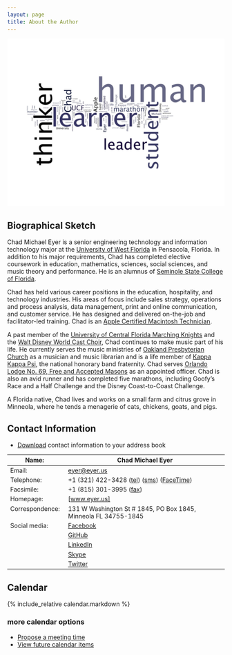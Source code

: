 ```yaml
---
layout: page
title: About the Author
---
```


![Student. Thinker. Learner. Leader. **Human.**]

Biographical Sketch
-------------------

Chad Michael Eyer is a senior engineering technology and information technology major at the [University of West Florida] in Pensacola, Florida. In addition to his major requirements, Chad has completed elective coursework in education, mathematics, sciences, social sciences, and music theory and performance. He is an alumnus of [Seminole State College of Florida].

Chad has held various career positions in the education, hospitality, and technology industries. His areas of focus include sales strategy, operations and process analysis, data management, print and online communication, and customer service. He has designed and delivered on-the-job and facilitator-led training. Chad is an [Apple Certified Macintosh Technician].

A past member of the [University of Central Florida Marching Knights] and the [Walt Disney World Cast Choir], Chad continues to make music part of his life. He currently serves the music ministries of [Oakland Presbyterian Church] as a musician and music librarian and is a life member of [Kappa Kappa Psi], the national honorary band fraternity. Chad serves [Orlando Lodge No. 69, Free and Accepted Masons] as an appointed officer. Chad is also an avid runner and has completed five marathons, including Goofy’s Race and a Half Challenge and the Disney Coast-to-Coast Challenge.

A Florida native, Chad lives and works on a small farm and citrus grove in Minneola, where he tends a menagerie of cats, chickens, goats, and pigs.

Contact Information
-------------------

* [Download][vcf] contact information to your address book

| Name:            &nbsp; | Chad Michael Eyer                                                  |
| ----------------------- | ------------------------------------------------------------------ |
| Email:           &nbsp; | <eyer@eyer.us>                                                     |
| Telephone:       &nbsp; | +1 (321) 422-3428 ([tel]) ([sms]) ([FaceTime])                     |
| Facsimile:       &nbsp; | +1 (815) 301-3995 ([fax])                                          |
| Homepage:        &nbsp; | [www.eyer.us]                                                      |
| Correspondence:  &nbsp; | 131 W Washington St \# 1845, PO Box 1845, Minneola FL 34755-1845   |
| Social media:    &nbsp; | [Facebook]                                                         |
|                  &nbsp; | [GitHub]                                                           |
|                  &nbsp; | [LinkedIn]                                                         |
|                  &nbsp; | [Skype]                                                            |
|                  &nbsp; | [Twitter]                                                          |

Calendar
--------

{% include_relative calendar.markdown %}

### more calendar options

-   [Propose a meeting time]
-   [View future calendar items]

  [Student. Thinker. Learner. Leader. **Human.**]: /assets/human-wordle.jpg "Human wordle."
  [University of West Florida]: http://www.uwf.edu
  [Seminole State College of Florida]: http://www.seminolestate.edu
  [Apple Certified Macintosh Technician]: http://training.apple.com/certification/acmt
  [University of Central Florida Marching Knights]: http://ucfbands.com/marching-knights/
  [Walt Disney World Cast Choir]: https://disneyworld.disney.go.com/events-tours/epcot/candlelight-processional/
  [Oakland Presbyterian Church]: http://www.oaklandpres,org
  [Kappa Kappa Psi]: http://www.kkpsi.org
  [Orlando Lodge No. 69, Free and Accepted Masons]: http://www.orlandomasons1876.org
  [tel]: tel:+13214223428 "telephone"
  [sms]: sms:+13214223428 "text message"
  [FaceTime]: facetime:+13214223428 "FaceTime"
  [fax]: fax:+18153013995 "facsimile"
  [www.eyer.us]: http://www.eyer.us "www.eyer.us"
  [Facebook]: http://www.facebook.com/chadmichaeleyer "Facebook"
  [GitHub]: https://github.com/chadmichaeleyer "GitHub"
  [LinkedIn]: http://linkedin.com/in/chadmichaeleyer "LinkedIn"
  [Skype]: skype://chadmichaeleyer "Skype"
  [Twitter]: https://twitter.com/eyer "Twitter"
  [Propose a meeting time]: http://freebusy.io/eyer@eyer.us
  [View future calendar items]: calendar-year
  [vcf]: /eyer.vcf
